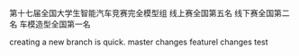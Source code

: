 第十七届全国大学生智能汽车竞赛完全模型组
线上赛全国第五名
线下赛全国第二名
车模造型全国第一名


creating a new branch is quick.
master changes
featurel changes
test

